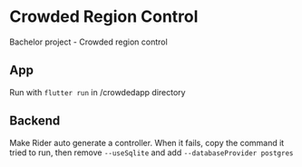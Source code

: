 # Crowded Region Control
Bachelor project - Crowded region control


## App
Run with `flutter run` in /crowdedapp directory


## Backend



Make Rider auto generate a controller. When it fails, copy the command it tried to run,
then remove `--useSqlite` and add `--databaseProvider postgres`


